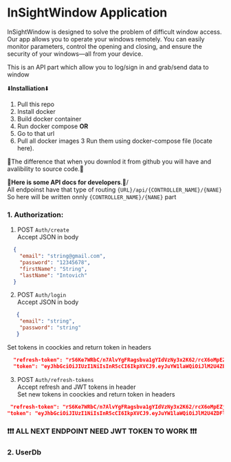 <h1>InSightWindow Application</h1>

InSightWindow is designed to solve the problem of difficult window access. Our app allows you to operate your windows remotely. You can easily monitor parameters, control the opening and closing, and ensure the security of your windows—all from your device.

This is an API part which allow you to log/sign in and grab/send data to window

⬇️<strong>Installiation</strong>⬇️
1. Pull this repo
2. Install docker
3. Build docker container 
4. Run docker compose 
<strong>OR</strong>
1. Go to that url
2. Pull all docker images
3 Run them using docker-compose file (locate here).

📌The difference that when you downlod it from github you will have and avalibility to source code.📌


📑<strong>Here is some API docs for developers</strong>.📑/<br>
All endpoinst have that type of routing  `{URL}/api/{CONTROLLER_NAME}/{NANE}`
So here will be written onnly `{CONTROLLER_NAME}/{NANE}` part
### 1. Authorization:
 1. POST `Auth/create` </br>
    Accept JSON in body</br>
```json
  {
    "email": "string@gmail.com",
    "password": "12345678",
    "firstName": "String",
    "lastName": "Intovich"
  }
```
 2. POST `Auth/login`</br>
    Accept JSON in body</br>
```json
   {
    "email": "string",
    "password": "string"
   }
```
   Set tokens in coockies and return token in headers
```json
  "refresh-token": "rS6Ke7WRbC/n7AlvYgFRagsbva1gYIdVzNy3x2K62/rcX6oMpEZj5z6sfxYo/xcbfcptyJV1gg=="
  "token": "eyJhbGciOiJIUzI1NiIsInR5cCI6IkpXVCJ9.eyJuYW1laWQiOiJlM2U4ZDFlNS1lMzFlLTQ4YWEtMTQzYS0wOGRjOTYyZjJkMjIiLCJodHRwOi8vc2NoZW1hcy5taWNyb3N"
```

 3. POST `Auth/refresh-tokens`</br>
   Accept refresh and JWT tokens in header</br>
   Set new tokens in coockies and return token in headers
```json
 "refresh-token": "rS6Ke7WRbC/n7AlvYgFRagsbva1gYIdVzNy3x2K62/rcX6oMpEZj5z6sfxYo/xcbfcptyJV1gg=="
"token": "eyJhbGciOiJIUzI1NiIsInR5cCI6IkpXVCJ9.eyJuYW1laWQiOiJlM2U4ZDFlNS1lMzFlLTQ4YWEtMTQzYS0wOGRjOTYyZjJkMjIiLCJodHRwOi8vc2NoZW1hcy5taWNyb3N"
```
### ❗❗❗ ALL NEXT ENDPOINT NEED JWT TOKEN TO WORK ❗❗❗
### 2. UserDb




